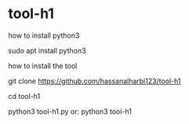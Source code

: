 # tool-h1

how to install python3

sudo apt install python3 

how to install the tool

git clone https://github.com/hassanalharbi123/tool-h1

cd tool-h1

python3 tool-h1.py
or:
python3 tool-h1
